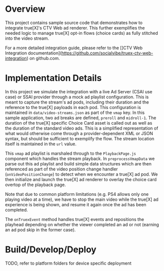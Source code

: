 # Overview

This project contains sample source code that demonstrates how to integrate true[X]'s CTV Web ad renderer. This further exemplifies the needed logic to manage true[X] opt-in flows (choice cards) as 
fully stitched into the video stream. 

For a more detailed integration guide, please refer to the []CTV Web Integration documentation](https://github.com/socialvibe/truex-ctv-web-integration) on github.com.

# Implementation Details

In this project we simulate the integration with a live Ad Server (CSAI use case) or SSAI provider through a mock ad playlist configuration. This is meant to capture the stream's ad pods, including their duration and the reference to the true[X] payloads in each pod. This configuration is maintained in `data/video-streams.json` as part of the `vmap` key. In this sample application, two ad breaks are defined, `preroll` and `midroll-1`. The duration of the true[X] specific Choice Card asset is called out as well as the duration of the standard video ads. This is a simplified representation of what would otherwise come through a provider-dependent XML or JSON syntax, but should be sufficient to exemplify the flow. The stream location itself is maintained in the `url` value.

This `vmap` ad playlist is marshaled through to the `PlaybackPage.js` component which handles the stream playback. In `preprocessVmapData` we parse out this ad playlist and build simple data structures which are then referenced as part of the video position change handler (`onVideoPositionChange`) to detect when we encounter a true[X] ad pod. We then initialize and launch the true[X] ad renderer to overlay the choice card overtop of the playback page.

Note that due to common platform limitations (e.g. PS4 allows only one playing video at a time), we have to stop the main video while the true[X] ad experience is being shown, and resume it again once the ad has been completed. 

The `onTruexEvent` method handles true[X] events and repositions the playhead depending on whether the viewer completed an ad or not (earning an ad pod skip in the former case). 

# Build/Develop/Deploy

TODO, refer to platform folders for device specific deployment
